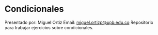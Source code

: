 # Condicionales

Presentado por: Miguel Ortiz
Email: miguel.ortizp@upb.edu.co
Repositorio para trabajar ejercicios sobre condicionales.
